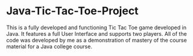 # Java-Tic-Tac-Toe-Project
This is a fully developed and functioning Tic Tac Toe game developed in Java.  It features a full User Interface and supports two players.  All of the code was developed by me as a demonstration of mastery of the course material for a Java college course.
